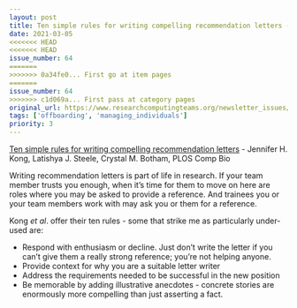 ```yaml
---
layout: post
title: Ten simple rules for writing compelling recommendation letters - Jennifer H. Kong, Latishya J. Steele, Crystal M. Botham, PLOS Comp Bio
date: 2021-03-05
<<<<<<< HEAD
<<<<<<< HEAD
issue_number: 64
=======
>>>>>>> 0a34fe0... First go at item pages
=======
issue_number: 64
>>>>>>> c1d069a... First pass at category pages
original_url: https://www.researchcomputingteams.org/newsletter_issues/0064
tags: ['offboarding', 'managing_individuals']
priority: 3
---
```


<!-- markdownlint-disable MD033 -->
<!-- markdownlint-disable MD041 -->
<!-- markdownlint-disable MD049 -->

[Ten simple rules for writing compelling recommendation letters](https://journals.plos.org/ploscompbiol/article?id=10.1371/journal.pcbi.1008656) - Jennifer H. Kong, Latishya J. Steele, Crystal M. Botham, PLOS Comp Bio

Writing recommendation letters is part of life in research.  If your team member trusts you enough, when it’s time for them to move on here are roles where you may be asked to provide a reference.  And trainees you or your team members work with may ask you or them for a reference.

Kong *et al*. offer their ten rules - some that strike me as particularly under-used are:

- Respond with enthusiasm or decline.  Just don’t write the letter if you can’t give them a really strong reference; you’re not helping anyone.
- Provide context for why you are a suitable letter writer
- Address the requirements needed to be successful in the new position
- Be memorable by adding illustrative anecdotes - concrete stories are enormously more compelling than just asserting a fact.